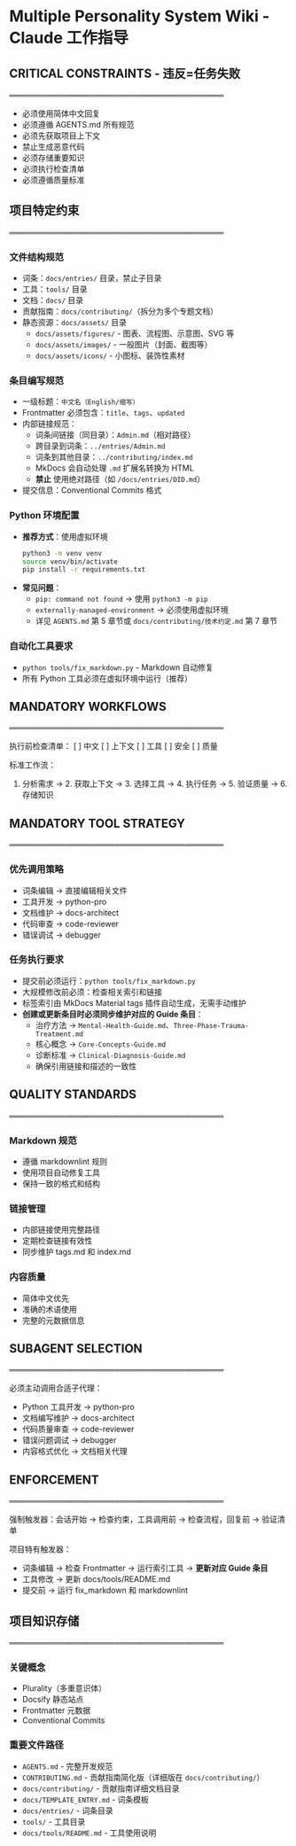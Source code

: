 # Multiple Personality System Wiki - Claude 工作指导

## CRITICAL CONSTRAINTS - 违反=任务失败

═══════════════════════════════════════

- 必须使用简体中文回复
- 必须遵循 AGENTS.md 所有规范
- 必须先获取项目上下文
- 禁止生成恶意代码
- 必须存储重要知识
- 必须执行检查清单
- 必须遵循质量标准

## 项目特定约束

═══════════════════════════════════════

### 文件结构规范

- 词条：`docs/entries/` 目录，禁止子目录
- 工具：`tools/` 目录
- 文档：`docs/` 目录
- 贡献指南：`docs/contributing/`（拆分为多个专题文档）
- 静态资源：`docs/assets/` 目录
  - `docs/assets/figures/` - 图表、流程图、示意图、SVG 等
  - `docs/assets/images/` - 一般图片（封面、截图等）
  - `docs/assets/icons/` - 小图标、装饰性素材

### 条目编写规范

- 一级标题：`中文名（English/缩写）`
- Frontmatter 必须包含：`title`、`tags`、`updated`
- 内部链接规范：
  - 词条间链接（同目录）：`Admin.md`（相对路径）
  - 跨目录到词条：`../entries/Admin.md`
  - 词条到其他目录：`../contributing/index.md`
  - MkDocs 会自动处理 `.md` 扩展名转换为 HTML
  - **禁止** 使用绝对路径（如 `/docs/entries/DID.md`）
- 提交信息：Conventional Commits 格式

### Python 环境配置

- **推荐方式**：使用虚拟环境
  ```bash
  python3 -m venv venv
  source venv/bin/activate
  pip install -r requirements.txt
  ```
- **常见问题**：
  - `pip: command not found` → 使用 `python3 -m pip`
  - `externally-managed-environment` → 必须使用虚拟环境
  - 详见 `AGENTS.md` 第 5 章节或 `docs/contributing/技术约定.md` 第 7 章节

### 自动化工具要求

- `python tools/fix_markdown.py` - Markdown 自动修复
- 所有 Python 工具必须在虚拟环境中运行（推荐）

## MANDATORY WORKFLOWS

═══════════════════════════════════════

执行前检查清单：
[ ] 中文 [ ] 上下文 [ ] 工具 [ ] 安全 [ ] 质量

标准工作流：

1. 分析需求 → 2. 获取上下文 → 3. 选择工具 → 4. 执行任务 → 5. 验证质量 → 6. 存储知识

## MANDATORY TOOL STRATEGY

═══════════════════════════════════════

### 优先调用策略

- 词条编辑 → 直接编辑相关文件
- 工具开发 → python-pro
- 文档维护 → docs-architect
- 代码审查 → code-reviewer
- 错误调试 → debugger

### 任务执行要求

- 提交前必须运行：`python tools/fix_markdown.py`
- 大规模修改前必须：检查相关索引和链接
- 标签索引由 MkDocs Material tags 插件自动生成，无需手动维护
- **创建或更新条目时必须同步维护对应的 Guide 条目**：
  - 治疗方法 → `Mental-Health-Guide.md`、`Three-Phase-Trauma-Treatment.md`
  - 核心概念 → `Core-Concepts-Guide.md`
  - 诊断标准 → `Clinical-Diagnosis-Guide.md`
  - 确保引用链接和描述的一致性

## QUALITY STANDARDS

═══════════════════════════════════════

### Markdown 规范

- 遵循 markdownlint 规则
- 使用项目自动修复工具
- 保持一致的格式和结构

### 链接管理

- 内部链接使用完整路径
- 定期检查链接有效性
- 同步维护 tags.md 和 index.md

### 内容质量

- 简体中文优先
- 准确的术语使用
- 完整的元数据信息

## SUBAGENT SELECTION

═══════════════════════════════════════

必须主动调用合适子代理：

- Python 工具开发 → python-pro
- 文档编写维护 → docs-architect
- 代码质量审查 → code-reviewer
- 错误问题调试 → debugger
- 内容格式优化 → 文档相关代理

## ENFORCEMENT

═══════════════════════════════════════

强制触发器：会话开始 → 检查约束，工具调用前 → 检查流程，回复前 → 验证清单

项目特有触发器：

- 词条编辑 → 检查 Frontmatter → 运行索引工具 → **更新对应 Guide 条目**
- 工具修改 → 更新 docs/tools/README.md
- 提交前 → 运行 fix_markdown 和 markdownlint

## 项目知识存储

═══════════════════════════════════════

### 关键概念

- Plurality（多重意识体）
- Docsify 静态站点
- Frontmatter 元数据
- Conventional Commits

### 重要文件路径

- `AGENTS.md` - 完整开发规范
- `CONTRIBUTING.md` - 贡献指南简化版（详细版在 `docs/contributing/`）
- `docs/contributing/` - 贡献指南详细文档目录
- `docs/TEMPLATE_ENTRY.md` - 词条模板
- `docs/entries/` - 词条目录
- `tools/` - 工具目录
- `docs/tools/README.md` - 工具使用说明
